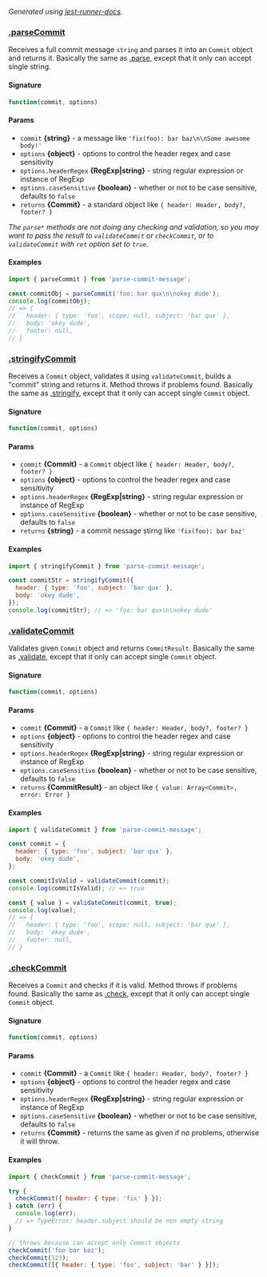 _Generated using [jest-runner-docs](https://ghub.now.sh/jest-runner-docs)._

### [.parseCommit](./src/commit.js#L33)

Receives a full commit message `string` and parses it into an `Commit` object
and returns it. Basically the same as [.parse](#parse), except that it only can
accept single string.

<span id="parsecommit-signature"></span>

#### Signature

```ts
function(commit, options)
```

<span id="parsecommit-params"></span>

#### Params

- `commit` **{string}** - a message like
  `'fix(foo): bar baz\n\nSome awesome body!'`
- `options` **{object}** - options to control the header regex and case
  sensitivity
- `options.headerRegex` **{RegExp|string}** - string regular expression or
  instance of RegExp
- `options.caseSensitive` **{boolean}** - whether or not to be case sensitive,
  defaults to `false`
- `returns` **{Commit}** - a standard object like
  `{ header: Header, body?, footer? }`

_The `parse*` methods are not doing any checking and validation, so you may want
to pass the result to `validateCommit` or `checkCommit`, or to `validateCommit`
with `ret` option set to `true`._

<span id="parsecommit-examples"></span>

#### Examples

```js
import { parseCommit } from 'parse-commit-message';

const commitObj = parseCommit('foo: bar qux\n\nokey dude');
console.log(commitObj);
// => {
//   header: { type: 'foo', scope: null, subject: 'bar qux' },
//   body: 'okey dude',
//   footer: null,
// }
```

### [.stringifyCommit](./src/commit.js#L67)

Receives a `Commit` object, validates it using `validateCommit`, builds a
"commit" string and returns it. Method throws if problems found. Basically the
same as [.stringify](#stringify), except that it only can accept single `Commit`
object.

<span id="stringifycommit-signature"></span>

#### Signature

```ts
function(commit, options)
```

<span id="stringifycommit-params"></span>

#### Params

- `commit` **{Commit}** - a `Commit` object like
  `{ header: Header, body?, footer? }`
- `options` **{object}** - options to control the header regex and case
  sensitivity
- `options.headerRegex` **{RegExp|string}** - string regular expression or
  instance of RegExp
- `options.caseSensitive` **{boolean}** - whether or not to be case sensitive,
  defaults to `false`
- `returns` **{string}** - a commit nessage stirng like `'fix(foo): bar baz'`

<span id="stringifycommit-examples"></span>

#### Examples

```js
import { stringifyCommit } from 'parse-commit-message';

const commitStr = stringifyCommit({
  header: { type: 'foo', subject: 'bar qux' },
  body: 'okey dude',
});
console.log(commitStr); // => 'foo: bar qux\n\nokey dude'
```

### [.validateCommit](./src/commit.js#L117)

Validates given `Commit` object and returns `CommitResult`. Basically the same
as [.validate](#validate), except that it only can accept single `Commit`
object.

<span id="validatecommit-signature"></span>

#### Signature

```ts
function(commit, options)
```

<span id="validatecommit-params"></span>

#### Params

- `commit` **{Commit}** - a `Commit` like `{ header: Header, body?, footer? }`
- `options` **{object}** - options to control the header regex and case
  sensitivity
- `options.headerRegex` **{RegExp|string}** - string regular expression or
  instance of RegExp
- `options.caseSensitive` **{boolean}** - whether or not to be case sensitive,
  defaults to `false`
- `returns` **{CommitResult}** - an object like
  `{ value: Array<Commit>, error: Error }`

<span id="validatecommit-examples"></span>

#### Examples

```js
import { validateCommit } from 'parse-commit-message';

const commit = {
  header: { type: 'foo', subject: 'bar qux' },
  body: 'okey dude',
};

const commitIsValid = validateCommit(commit);
console.log(commitIsValid); // => true

const { value } = validateCommit(commit, true);
console.log(value);
// => {
//   header: { type: 'foo', scope: null, subject: 'bar qux' },
//   body: 'okey dude',
//   footer: null,
// }
```

### [.checkCommit](./src/commit.js#L157)

Receives a `Commit` and checks if it is valid. Method throws if problems found.
Basically the same as [.check](#check), except that it only can accept single
`Commit` object.

<span id="checkcommit-signature"></span>

#### Signature

```ts
function(commit, options)
```

<span id="checkcommit-params"></span>

#### Params

- `commit` **{Commit}** - a `Commit` like `{ header: Header, body?, footer? }`
- `options` **{object}** - options to control the header regex and case
  sensitivity
- `options.headerRegex` **{RegExp|string}** - string regular expression or
  instance of RegExp
- `options.caseSensitive` **{boolean}** - whether or not to be case sensitive,
  defaults to `false`
- `returns` **{Commit}** - returns the same as given if no problems, otherwise
  it will throw.

<span id="checkcommit-examples"></span>

#### Examples

```js
import { checkCommit } from 'parse-commit-message';

try {
  checkCommit({ header: { type: 'fix' } });
} catch (err) {
  console.log(err);
  // => TypeError: header.subject should be non empty string
}

// throws because can accept only Commit objects
checkCommit('foo bar baz');
checkCommit(123);
checkCommit([{ header: { type: 'foo', subject: 'bar' } }]);
```
